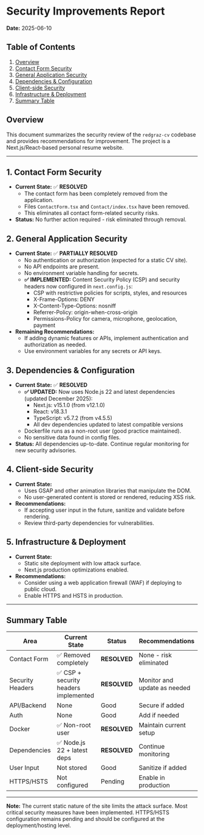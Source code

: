 # Security Improvements Report

**Date:** 2025-06-10

## Table of Contents
1. [Overview](#overview)
2. [Contact Form Security](#1-contact-form-security)
3. [General Application Security](#2-general-application-security)
4. [Dependencies & Configuration](#3-dependencies--configuration)
5. [Client-side Security](#4-client-side-security)
6. [Infrastructure & Deployment](#5-infrastructure--deployment)
7. [Summary Table](#summary-table)

## Overview
This document summarizes the security review of the `redgraz-cv` codebase and provides recommendations for improvement. The project is a Next.js/React-based personal resume website.

---

## 1. Contact Form Security
- **Current State:** ✅ **RESOLVED**
  - The contact form has been completely removed from the application.
  - Files `ContactForm.tsx` and `Contact/index.tsx` have been removed.
  - This eliminates all contact form-related security risks.
- **Status:** No further action required - risk eliminated through removal.

## 2. General Application Security
- **Current State:** ✅ **PARTIALLY RESOLVED**
  - No authentication or authorization (expected for a static CV site).
  - No API endpoints are present.
  - No environment variable handling for secrets.
  - **✅ IMPLEMENTED:** Content Security Policy (CSP) and security headers now configured in `next.config.js`:
    - CSP with restrictive policies for scripts, styles, and resources
    - X-Frame-Options: DENY
    - X-Content-Type-Options: nosniff
    - Referrer-Policy: origin-when-cross-origin
    - Permissions-Policy for camera, microphone, geolocation, payment
- **Remaining Recommendations:**
  - If adding dynamic features or APIs, implement authentication and authorization as needed.
  - Use environment variables for any secrets or API keys.

## 3. Dependencies & Configuration
- **Current State:** ✅ **RESOLVED**
  - **✅ UPDATED:** Now uses Node.js 22 and latest dependencies (updated December 2025):
    - Next.js: v15.1.0 (from v12.1.0)
    - React: v18.3.1
    - TypeScript: v5.7.2 (from v4.5.5)
    - All dev dependencies updated to latest compatible versions
  - Dockerfile runs as a non-root user (good practice maintained).
  - No sensitive data found in config files.
- **Status:** All dependencies up-to-date. Continue regular monitoring for new security advisories.

## 4. Client-side Security
- **Current State:**
  - Uses GSAP and other animation libraries that manipulate the DOM.
  - No user-generated content is stored or rendered, reducing XSS risk.
- **Recommendations:**
  - If accepting user input in the future, sanitize and validate before rendering.
  - Review third-party dependencies for vulnerabilities.

## 5. Infrastructure & Deployment
- **Current State:**
  - Static site deployment with low attack surface.
  - Next.js production optimizations enabled.
- **Recommendations:**
  - Consider using a web application firewall (WAF) if deploying to public cloud.
  - Enable HTTPS and HSTS in production.

---

## Summary Table
| Area                | Current State | Status | Recommendations |
|---------------------|--------------|--------|-----------------|
| Contact Form        | ✅ Removed completely | **RESOLVED** | None - risk eliminated |
| Security Headers    | ✅ CSP + security headers implemented | **RESOLVED** | Monitor and update as needed |
| API/Backend         | None         | Good | Secure if added |
| Auth                | None         | Good | Add if needed   |
| Docker              | ✅ Non-root user | **RESOLVED** | Maintain current setup |
| Dependencies        | ✅ Node.js 22 + latest deps | **RESOLVED** | Continue monitoring |
| User Input          | Not stored   | Good | Sanitize if added|
| HTTPS/HSTS          | Not configured | Pending | Enable in production |

---

**Note:** The current static nature of the site limits the attack surface. Most critical security measures have been implemented. HTTPS/HSTS configuration remains pending and should be configured at the deployment/hosting level.
